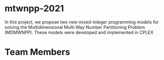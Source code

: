 # mtwnpp-2021

In this project, we propose two new mixed-integer programming models for solving the Multidimensional Multi-Way Number Partitioning Problem (MDMWNPP). These models were developed and implemented in CPLEX

# <a name="team-members"></a>Team Members




